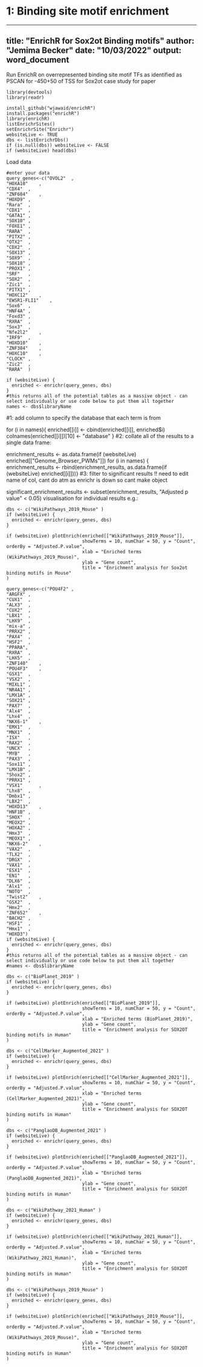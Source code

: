 # 1: Binding site motif enrichment
---
title: "EnrichR for Sox2ot Binding motifs"
author: "Jemima Becker"
date: "10/03/2022"
output: word_document
---

Run EnrichR on overrepresented binding site motif TFs as identified as PSCAN for -450+50 of TSS for Sox2ot case study for paper

```{r}
library(devtools)
library(readr)
```
```{r}
install_github("wjawaid/enrichR")
install.packages("enrichR")
library(enrichR)
listEnrichrSites()
setEnrichrSite("Enrichr")
websiteLive <- TRUE
dbs <- listEnrichrDbs()
if (is.null(dbs)) websiteLive <- FALSE
if (websiteLive) head(dbs)
```
Load data
```{r}
#enter your data
query_genes<-c("OVOL2"	,
"HOXA10"	,
"CDX4"	,
"ZNF684"	,
"HOXD9"	,
"Rara"	,
"CDX1"	,
"GATA1"	,
"SOX10"	,
"FOXE1"	,
"RARA"	,
"PITX2"	,
"OTX2"	,
"CDX2"	,
"SOX13"	,
"SOX9"	,
"SOX18"	,
"PROX1"	,
"SRF"	,
"SOX2"	,
"Zic1"	,
"PITX1"	,
"HOXC12"	,
"EWSR1-FLI1"	,
"Sox6"	,
"HNF4A"	,
"Foxd3"	,
"RXRA"	,
"Sox3"	,
"Nfe2l2"	,
"IRF9"	,
"HOXD10"	,
"ZNF384"	,
"HOXC10"	,
"CLOCK"	,
"Zic2"	,
"RARA"	)
```

```{r}
if (websiteLive) {
  enriched <- enrichr(query_genes, dbs)
}
#this returns all of the potential tables as a massive object - can select individually or use code below to put them all together
names <- dbs$libraryName
```
#1: add column to specify the database that each term is from

for (i in names){
  enriched[[i]] <- cbind(enriched[[i]], enriched$i)
  colnames(enriched[[i]])[10] <- "database"
}
#2: collate all of the results to a single data frame:

enrichment_results <- as.data.frame(if (websiteLive) enriched[["Genome_Browser_PWMs"]])
for (i in names)
  {
  enrichment_results <- rbind(enrichment_results, as.data.frame(if (websiteLive) enriched[[i]]))}
#3: filter to significant results !! need to edit name of col, cant do atm as enrichr is down so cant make object

significant_enrichment_results <- subset(enrichment_results, "Adjusted p value" < 0.05)
visualisation for individual results e.g.:
```{r}
dbs <- c("WikiPathways_2019_Mouse" )
if (websiteLive) {
  enriched <- enrichr(query_genes, dbs)
}

if (websiteLive) plotEnrich(enriched[["WikiPathways_2019_Mouse"]], 
                            showTerms = 10, numChar = 50, y = "Count", orderBy = "Adjusted.P.value",
                            xlab = "Enriched terms (WikiPathways_2019_Mouse)",
                            ylab = "Gene count",
                            title = "Enrichment analysis for Sox2ot binding motifs in Mouse"
)

```

```{r}
query_genes<-c("POU4F2"	,
"ARGFX"	,
"CUX1"	,
"ALX3"	,
"CUX2"	,
"LBX1"	,
"LHX9"	,
"mix-a"	,
"PRRX2"	,
"PAX4"	,
"HSF2"	,
"PPARA",
"RXRA"	,
"LHX5"	,
"ZNF140"	,
"POU4F3"	,
"GSX1"	,
"VSX2"	,
"MIXL1"	,
"NR4A1"	,
"LMX1A"	,
"SOX21"	,
"PAX7"	,
"Alx4"	,
"Lhx4"	,
"NKX6-1"	,
"EMX1"	,
"MNX1"	,
"ISX"	,
"RAX2"	,
"UNCX"	,
"MYB"	,
"PAX3"	,
"Sox11"	,
"LMX1B"	,
"Shox2"	,
"PRRX1"	,
"VSX1"		,
"Lhx8"	,
"Dmbx1"	,
"LBX2"	,
"HOXD13"	,
"HNF1B"	,
"SHOX"	,
"MEOX2"	,
"HOXA2"	,
"Hmx3"	,
"MEOX1"	,
"NKX6-2"	,
"VAX2"	,
"TLX2"	,
"DRGX"	,
"VAX1"	,
"ESX1"	,
"EN1"	,
"DLX6"	,
"Alx1"	,
"NOTO"	,
"Twist2"	,
"GSX2"	,
"Hmx2"	,
"ZNF652"	,
"BACH2"	,
"HSF1"	,
"Hmx1"	,
"HOXD3")
if (websiteLive) {
  enriched <- enrichr(query_genes, dbs)
}
#this returns all of the potential tables as a massive object - can select individually or use code below to put them all together
#names <- dbs$libraryName

dbs <- c("BioPlanet_2019" )
if (websiteLive) {
  enriched <- enrichr(query_genes, dbs)
}

if (websiteLive) plotEnrich(enriched[["BioPlanet_2019"]], 
                            showTerms = 10, numChar = 50, y = "Count", orderBy = "Adjusted.P.value",
                            xlab = "Enriched terms (BioPlanet_2019)",
                            ylab = "Gene count",
                            title = "Enrichment analysis for SOX2OT binding motifs in Human"
)

dbs <- c("CellMarker_Augmented_2021" )
if (websiteLive) {
  enriched <- enrichr(query_genes, dbs)
}

if (websiteLive) plotEnrich(enriched[["CellMarker_Augmented_2021"]], 
                            showTerms = 10, numChar = 50, y = "Count", orderBy = "Adjusted.P.value",
                            xlab = "Enriched terms (CellMarker_Augmented_2021)",
                            ylab = "Gene count",
                            title = "Enrichment analysis for SOX2OT binding motifs in Human"
)

dbs <- c("PanglaoDB_Augmented_2021" )
if (websiteLive) {
  enriched <- enrichr(query_genes, dbs)
}

if (websiteLive) plotEnrich(enriched[["PanglaoDB_Augmented_2021"]], 
                            showTerms = 10, numChar = 50, y = "Count", orderBy = "Adjusted.P.value",
                            xlab = "Enriched terms (PanglaoDB_Augmented_2021)",
                            ylab = "Gene count",
                            title = "Enrichment analysis for SOX2OT binding motifs in Human"
)

dbs <- c("WikiPathway_2021_Human" )
if (websiteLive) {
  enriched <- enrichr(query_genes, dbs)
}

if (websiteLive) plotEnrich(enriched[["WikiPathway_2021_Human"]], 
                            showTerms = 10, numChar = 50, y = "Count", orderBy = "Adjusted.P.value",
                            xlab = "Enriched terms (WikiPathway_2021_Human)",
                            ylab = "Gene count",
                            title = "Enrichment analysis for SOX2OT binding motifs in Human"
)

dbs <- c("WikiPathways_2019_Mouse" )
if (websiteLive) {
  enriched <- enrichr(query_genes, dbs)
}

if (websiteLive) plotEnrich(enriched[["WikiPathways_2019_Mouse"]], 
                            showTerms = 10, numChar = 50, y = "Count", orderBy = "Adjusted.P.value",
                            xlab = "Enriched terms (WikiPathways_2019_Mouse)",
                            ylab = "Gene count",
                            title = "Enrichment analysis for SOX2OT binding motifs in Human"
)

```

```
